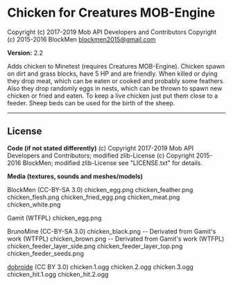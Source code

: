 # Chicken for Creatures MOB-Engine
Copyright (c) 2017-2019 Mob API Developers and Contributors
Copyright (c) 2015-2016 BlockMen <blockmen2015@gmail.com>

**Version:** 2.2

Adds chicken to Minetest (requires Creatures MOB-Engine).
Chicken spawn on dirt and grass blocks, have 5 HP and are friendly. When killed or dying
they drop meat, which can be eaten or cooked and probably some feathers. Also they drop 
randomly eggs in nests, which can be thrown to spawn new chicken or fried and eaten.
To keep a live chicken just put them close to a feeder.
Sheep beds can be used for the birth of the sheep.

---
## License

**Code (if not stated differently)**
(c) Copyright 2017-2019 Mob API Developers and Contributors; modified zlib-License
(c) Copyright 2015-2016 BlockMen; modified zlib-License
see "LICENSE.txt" for details.

**Media (textures, sounds and meshes/models)**

BlockMen (CC-BY-SA 3.0)
	chicken_egg.png
	chicken_feather.png
	chicken_flesh.png
	chicken_fried_egg.png
	chicken_meat.png
	chicken_white.png

Gamit (WTFPL)
	chicken_egg.png

BrunoMine (CC-BY-SA 3.0)
	chicken_black.png -- Derivated from Gamit's work (WTFPL)
	chicken_brown.png -- Derivated from Gamit's work (WTFPL)
	chicken_feeder_layer_side.png
	chicken_feeder_layer_top.png
	chicken_feeder_seeds.png

[dobroide](https://freesound.org/people/dobroide) (CC BY 3.0)
	chicken.1.ogg
	chicken.2.ogg
	chicken.3.ogg
	chicken_hit.1.ogg
	chicken_hit.2.ogg
